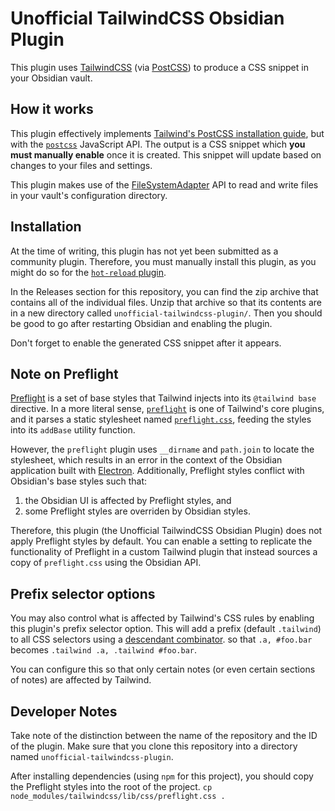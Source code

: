 # Unofficial TailwindCSS Obsidian Plugin

This plugin uses [TailwindCSS](https://tailwindcss.com/) (via [PostCSS](https://postcss.org/)) to produce a CSS snippet in your Obsidian vault.

## How it works

This plugin effectively implements [Tailwind's PostCSS installation guide](https://tailwindcss.com/docs/installation/using-postcss),
but with the [`postcss`](https://postcss.org/api/) JavaScript API.
The output is a CSS snippet which **you must manually enable** once it is created.
This snippet will update based on changes to your files and settings.

This plugin makes use of the [FileSystemAdapter](https://docs.obsidian.md/Reference/TypeScript+API/FileSystemAdapter/FileSystemAdapter) API
to read and write files in your vault's configuration directory.

## Installation

At the time of writing, this plugin has not yet been submitted as a community plugin.
Therefore, you must manually install this plugin, as you might do so for the [`hot-reload` plugin](https://github.com/pjeby/hot-reload).

In the Releases section for this repository, you can find the zip archive that contains all of the individual files.
Unzip that archive so that its contents are in a new directory called `unofficial-tailwindcss-plugin/`.
Then you should be good to go after restarting Obsidian and enabling the plugin.

Don't forget to enable the generated CSS snippet after it appears.

## Note on Preflight

[Preflight](https://tailwindcss.com/docs/preflight) is a set of base styles that Tailwind injects into its `@tailwind base` directive.
In a more literal sense, [`preflight`](https://github.com/tailwindlabs/tailwindcss/blob/master/src/corePlugins.js#L494)
is one of Tailwind's core plugins, and it parses a static stylesheet named [`preflight.css`](https://github.com/tailwindlabs/tailwindcss/blob/master/src/css/preflight.css),
feeding the styles into its `addBase` utility function.

However, the `preflight` plugin uses `__dirname` and `path.join` to locate the stylesheet, which results in an error in the context of the
Obsidian application built with [Electron](https://www.electronjs.org/).
Additionally, Preflight styles conflict with Obsidian's base styles such that:

1. the Obsidian UI is affected by Preflight styles, and
2. some Preflight styles are overriden by Obsidian styles.

Therefore, this plugin (the Unofficial TailwindCSS Obsidian Plugin) does not apply Preflight styles by default.
You can enable a setting to replicate the functionality of Preflight in a custom Tailwind plugin that instead sources a copy of `preflight.css` using the Obsidian API.

## Prefix selector options

You may also control what is affected by Tailwind's CSS rules by enabling this plugin's prefix selector option.
This will add a prefix (default `.tailwind`) to all CSS selectors using a [descendant combinator](https://developer.mozilla.org/en-US/docs/Web/CSS/Descendant_combinator).
so that `.a, #foo.bar` becomes `.tailwind .a, .tailwind #foo.bar`.

You can configure this so that only certain notes (or even certain sections of notes) are affected by Tailwind.

## Developer Notes

Take note of the distinction between the name of the repository and the ID of the plugin.
Make sure that you clone this repository into a directory named `unofficial-tailwindcss-plugin`.

After installing dependencies (using `npm` for this project), you should copy the Preflight styles into the root of the project.
```cp node_modules/tailwindcss/lib/css/preflight.css .```

